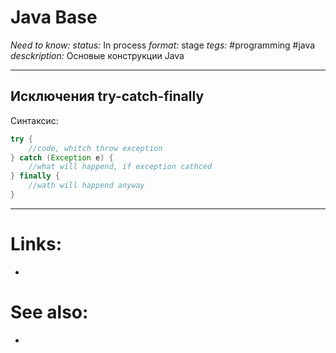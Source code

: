 # Java Base
*Need to know:*
*status:* In process
*format:* stage
*tegs:* #programming #java 
*desckription:* Основые конструкции Java

---
## Исключения try-catch-finally
Синтаксис:
```java
try {
	//code, whitch throw exception
} catch (Exception e) {
	//what will happend, if exception cathced
} finally {
	//wath will happend anyway
}
```


---

# Links:
- 

# See also:
- 